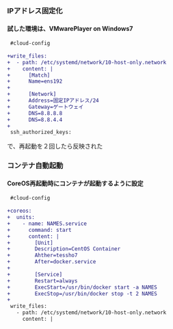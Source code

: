 ### IPアドレス固定化

#### 試した環境は、VMwarePlayer on Windows7
```diff
 #cloud-config
 
+write_files:
+  - path: /etc/systemd/network/10-host-only.network
+    content: |
+      [Match]
+      Name=ens192
+      
+      [Network]
+      Address=固定IPアドレス/24
+      Gateway=ゲートウェイ
+      DNS=8.8.8.8
+      DNS=8.8.4.4
+
 ssh_authorized_keys:
```

で、再起動を２回したら反映された

### コンテナ自動起動

#### CoreOS再起動時にコンテナが起動するように設定
```diff
 #cloud-config
 
+coreos:
+  units:
+    - name: NAMES.service
+      command: start
+      content: |
+        [Unit]
+        Description=CentOS Container
+        Ahther=tessho7
+        After=docker.service
+        
+        [Service]
+        Restart=always
+        ExecStart=/usr/bin/docker start -a NAMES
+        ExecStop=/usr/bin/docker stop -t 2 NAMES
+
 write_files:
   - path: /etc/systemd/network/10-host-only.network
     content: |
```
